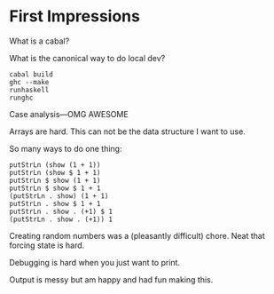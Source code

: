 # First Impressions

What is a cabal?

What is the canonical way to do local dev?
```
cabal build
ghc --make
runhaskell
runghc
```

Case analysis—OMG AWESOME

Arrays are hard. This can not be the data structure I want to use.

So many ways to do one thing:
```
putStrLn (show (1 + 1))
putStrLn (show $ 1 + 1)
putStrLn $ show (1 + 1)
putStrLn $ show $ 1 + 1
(putStrLn . show) (1 + 1)
putStrLn . show $ 1 + 1
putStrLn . show . (+1) $ 1
(putStrLn . show . (+1)) 1
```

Creating random numbers was a (pleasantly difficult) chore. Neat that forcing
state is hard.

Debugging is hard when you just want to print.

Output is messy but am happy and had fun making this.
